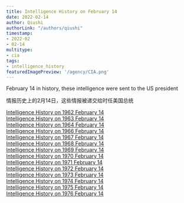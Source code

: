 ```yaml
---
title: Intelligence History on February 14
date: 2022-02-14
author: Qiushi 
authorLink: "/authors/qiushi"
timestamp: 
- 2022-02
- 02-14
multitype: 
- cia
tags: 
- intelligence_history
featuredImagePreview: '/agency/CIA.png'
---
```



February 14 in history, these intelligence were sent to the US president

情报历史上的2月14日，这些情报被递交给时任美国总统

<!--more-->







[Intelligence History on 1962 February 14](/dailybrief/1962-02-14)   
[Intelligence History on 1963 February 14](/dailybrief/1963-02-14)   
[Intelligence History on 1964 February 14](/dailybrief/1964-02-14)   
[Intelligence History on 1966 February 14](/dailybrief/1966-02-14)   
[Intelligence History on 1967 February 14](/dailybrief/1967-02-14)   
[Intelligence History on 1968 February 14](/dailybrief/1968-02-14)   
[Intelligence History on 1969 February 14](/dailybrief/1969-02-14)   
[Intelligence History on 1970 February 14](/dailybrief/1970-02-14)   
[Intelligence History on 1971 February 14](/dailybrief/1971-02-14)   
[Intelligence History on 1972 February 14](/dailybrief/1972-02-14)   
[Intelligence History on 1973 February 14](/dailybrief/1973-02-14)   
[Intelligence History on 1974 February 14](/dailybrief/1974-02-14)   
[Intelligence History on 1975 February 14](/dailybrief/1975-02-14)   
[Intelligence History on 1976 February 14](/dailybrief/1976-02-14)   
